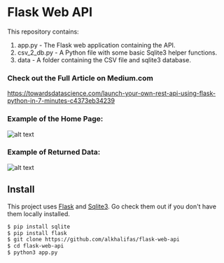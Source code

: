 # Flask Web API

This repository contains:
1. app.py - The Flask web application containing the API.
2. csv_2_db.py - A Python file with some basic Sqlite3 helper functions.
3. data - A folder containing the CSV file and sqlite3 database.

### Check out the Full Article on Medium.com

https://towardsdatascience.com/launch-your-own-rest-api-using-flask-python-in-7-minutes-c4373eb34239

### Example of the Home Page:
![alt text](https://github.com/alkhalifas/flask-web-api/blob/master/media/home.PNG?raw=true)

### Example of Returned Data:
![alt text](https://github.com/alkhalifas/flask-web-api/blob/master/media/results.PNG?raw=true)

## Install

This project uses [Flask](https://pypi.org/project/Flask/) and [Sqlite3](https://pypi.org/project/pysqlite/). Go check them out if you don't have them locally installed.

```sh
$ pip install sqlite
$ pip install flask
$ git clone https://github.com/alkhalifas/flask-web-api
$ cd flask-web-api
$ python3 app.py
```
